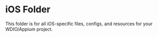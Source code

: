 # iOS Folder

This folder is for all iOS-specific files, configs, and resources for your WDIO/Appium project.
